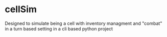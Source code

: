 # cellSim
Designed to simulate being a cell with inventory managment and "combat" in a turn based setting in a cli based python project
